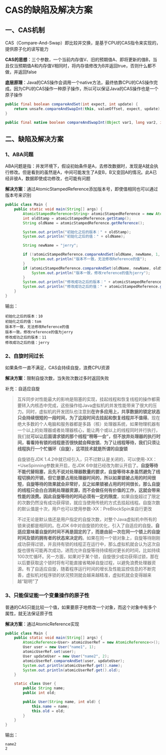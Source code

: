 # CAS的缺陷及解决方案

一、CAS机制
-------

CAS（Compare-And-Swap）即比较并交换，是基于CPU的CAS指令来实现的，提供原子化的读写能力

**CAS的思想**：三个参数，一个当前内存值V、旧的预期值A、即将更新的值B，当且仅当预期值A和内存值V相同时，将内存值修改为B并返回true，否则什么都不做，并返回false

**底层原理**：Java的CAS操作会调用一个native方法，最终依靠CPU的CAS操作完成。因为CPU的CAS操作一种原子操作，所以可以保证Java的CAS操作也是一个原子操作

```java
public final boolean compareAndSet(int expect, int update) {
    return unsafe.compareAndSwapInt(this, valueOffset, expect, update);
}

public final native boolean compareAndSwapInt(Object var1, long var2, int var4, int var5);
```

## 二、缺陷及解决方案

### 1、ABA问题

ABA问题是指：并发环境下，假设初始条件是A，去修改数据时，发现是A就会执行修改。但是看到的虽然是A，中间可能发生了A变B，B又变回A的情况。此A已经非彼A，数据即使成功修改，也可能有问题

**解决方案**：通过AtomicStampedReference添加版本号，即使值相同也可以通过版本号来识别

```java
public class Main {
    public static void main(String[] args) {
        AtomicStampedReference<String> atomicStampedReference = new AtomicStampedReference("tom", 10);
        int oldStamp = atomicStampedReference.getStamp();
        String oldName = atomicStampedReference.getReference();

        System.out.println("初始化之后的版本：" + oldStamp);
        System.out.println("初始化之后的值：" + oldName);

        String newName = "jerry";

        if (!atomicStampedReference.compareAndSet(oldName, newName, 1, oldStamp + 1)) {
            System.out.println("版本不一致，无法修改Reference的值");
        }
        if (atomicStampedReference.compareAndSet(oldName, newName, oldStamp, oldStamp + 1)) {
            System.out.println("版本一致，修改reference的值为jerry");
        }
        System.out.println("修改成功之后的版本：" + atomicStampedReference.getStamp());
        System.out.println("修改成功之后的值：" + atomicStampedReference.getReference());
    }
}
```

输出：

```
初始化之后的版本：10
初始化之后的值：tom
版本不一致，无法修改Reference的值
版本一致，修改reference的值为jerry
修改成功之后的版本：11
修改成功之后的值：jerry
```

### 2、自旋时间过长

如果条件一直不满足，CAS会持续自旋，浪费CPU资源

**解决方案**：限制自旋次数，当失败次数过多时返回失败

补充：自适应自旋

> 互斥同步对性能最大的影响是阻塞的实现，挂起线程和恢复线程的操作都需要转入内核态中完成，这些操作给Java虚拟机的并发性能带来了很大的压力。同时，虚拟机的开发团队也注意到**在许多应用上，共享数据的锁定状态只会持续很短的一段时间，为了这段时间去挂起和恢复线程并不值得**。现在绝大多数的个人电脑和服务器都是多路（核）处理器系统，如果物理机器有一个以上的处理器或者处理器核心，能让两个或以上的线程同时并行执行，我们就**可以让后面请求锁的那个线程“稍等一会”，但不放弃处理器的执行时间，看看持有锁的线程是否很快就会释放锁**。**为了让线程等待，我们只须让线程执行一个忙循环（自旋），这项技术就是所谓的自旋锁**
>
> 自旋锁在JDK 1.4.2中就已经引入，只不过默认是关闭的，可以使用-XX：+UseSpinning参数来开启，在JDK 6中就已经改为默认开启了。**自旋等待不能代替阻塞，且先不说对处理器数量的要求，自旋等待本身虽然避免了线程切换的开销，但它是要占用处理器时间的，所以如果锁被占用的时间很短，自旋等待的效果就会非常好，反之如果锁被占用的时间很长，那么自旋的线程只会白白消耗处理器资源，而不会做任何有价值的工作，这就会带来性能的浪费。因此自旋等待的时间必须有一定的限度**，如果自旋超过了限定的次数仍然没有成功获得锁，就应当使用传统的方式去挂起线程。自旋次数的默认值是十次，用户也可以使用参数-XX：PreBlockSpin来自行更改
>
> 不过无论是默认值还是用户指定的自旋次数，对整个Java虚拟机中所有的锁来说都是相同的。在JDK 6中对自旋锁的优化，引入了自适应的自旋。**自适应意味着自旋的时间不再是固定的了，而是由前一次在同一个锁上的自旋时间及锁的拥有者的状态来决定的**。如果在同一个锁对象上，自旋等待刚刚成功获得过锁，并且持有锁的线程正在运行中，那么虚拟机就会认为这次自旋也很有可能再次成功，进而允许自旋等待持续相对更长的时间，比如持续100次忙循环。另一方面，如果对于某个锁，自旋很少成功获得过锁，那在以后要获取这个锁时将有可能直接省略掉自旋过程，以避免浪费处理器资源。有了自适应自旋，随着程序运行时间的增长及性能监控信息的不断完善，虚拟机对程序锁的状况预测就会越来越精准，虚拟机就会变得越来越“聪明”了
>

### 3、只能保证能一个变量操作的原子性

普通的CAS只能比较一个值，如果要原子地修改一个对象，而这个对象中有多个属性，就无法保证原子性

**解决方案**：通过AtomicReference实现

```java
public class Main {
    public static void main(String[] args) {
        AtomicReference<User> atomicUserRef = new AtomicReference<>();
        User user = new User("name1", 1);
        atomicUserRef.set(user);
        User updateUser = new User("name2", 2);
        atomicUserRef.compareAndSet(user, updateUser);
        System.out.println(atomicUserRef.get().name);
        System.out.println(atomicUserRef.get().old);
    }

    static class User {
        public String name;
        public int old;

        public User(String name, int old) {
            this.name = name;
            this.old = old;
        }
    }
}
```

输出：

```
name2
2
```